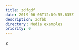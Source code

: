 ```yaml
---
title: zdfgdf
date: 2019-06-06T12:09:55.635Z
description: zdfbb
directory: Media examples
priority: 0
---
```

z
